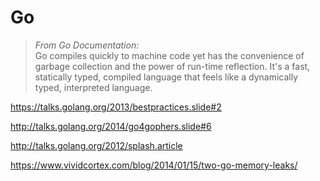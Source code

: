 # Go

>*From Go Documentation:*  
>Go compiles quickly to machine code yet has the convenience of garbage collection and the power of run-time reflection. It's a fast, statically typed, compiled language that feels like a dynamically typed, interpreted language.

https://talks.golang.org/2013/bestpractices.slide#2

http://talks.golang.org/2014/go4gophers.slide#6

http://talks.golang.org/2012/splash.article

https://www.vividcortex.com/blog/2014/01/15/two-go-memory-leaks/
